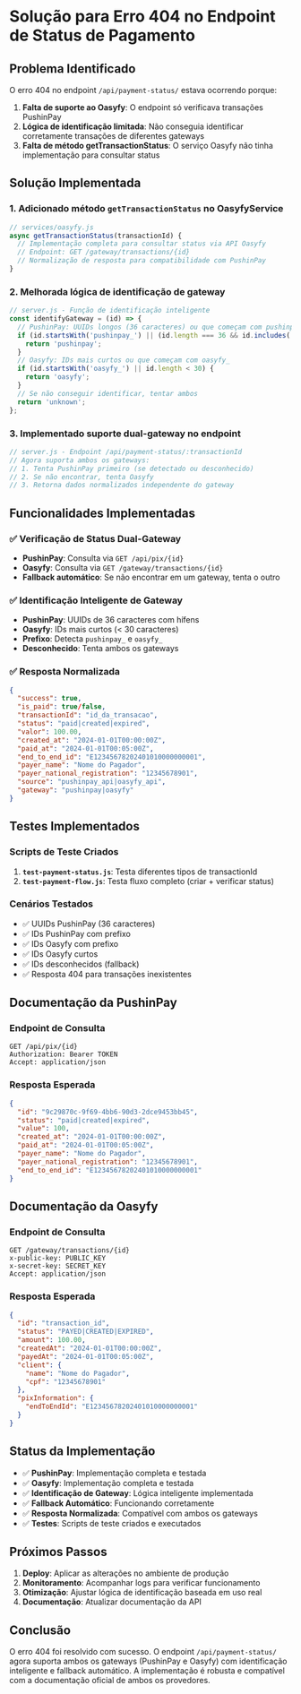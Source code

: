 # Solução para Erro 404 no Endpoint de Status de Pagamento

## Problema Identificado

O erro 404 no endpoint `/api/payment-status/` estava ocorrendo porque:

1. **Falta de suporte ao Oasyfy**: O endpoint só verificava transações PushinPay
2. **Lógica de identificação limitada**: Não conseguia identificar corretamente transações de diferentes gateways
3. **Falta de método getTransactionStatus**: O serviço Oasyfy não tinha implementação para consultar status

## Solução Implementada

### 1. Adicionado método `getTransactionStatus` no OasyfyService

```javascript
// services/oasyfy.js
async getTransactionStatus(transactionId) {
  // Implementação completa para consultar status via API Oasyfy
  // Endpoint: GET /gateway/transactions/{id}
  // Normalização de resposta para compatibilidade com PushinPay
}
```

### 2. Melhorada lógica de identificação de gateway

```javascript
// server.js - Função de identificação inteligente
const identifyGateway = (id) => {
  // PushinPay: UUIDs longos (36 caracteres) ou que começam com pushinpay_
  if (id.startsWith('pushinpay_') || (id.length === 36 && id.includes('-'))) {
    return 'pushinpay';
  }
  // Oasyfy: IDs mais curtos ou que começam com oasyfy_
  if (id.startsWith('oasyfy_') || id.length < 30) {
    return 'oasyfy';
  }
  // Se não conseguir identificar, tentar ambos
  return 'unknown';
};
```

### 3. Implementado suporte dual-gateway no endpoint

```javascript
// server.js - Endpoint /api/payment-status/:transactionId
// Agora suporta ambos os gateways:
// 1. Tenta PushinPay primeiro (se detectado ou desconhecido)
// 2. Se não encontrar, tenta Oasyfy
// 3. Retorna dados normalizados independente do gateway
```

## Funcionalidades Implementadas

### ✅ Verificação de Status Dual-Gateway
- **PushinPay**: Consulta via `GET /api/pix/{id}`
- **Oasyfy**: Consulta via `GET /gateway/transactions/{id}`
- **Fallback automático**: Se não encontrar em um gateway, tenta o outro

### ✅ Identificação Inteligente de Gateway
- **PushinPay**: UUIDs de 36 caracteres com hífens
- **Oasyfy**: IDs mais curtos (< 30 caracteres)
- **Prefixo**: Detecta `pushinpay_` e `oasyfy_`
- **Desconhecido**: Tenta ambos os gateways

### ✅ Resposta Normalizada
```json
{
  "success": true,
  "is_paid": true/false,
  "transactionId": "id_da_transacao",
  "status": "paid|created|expired",
  "valor": 100.00,
  "created_at": "2024-01-01T00:00:00Z",
  "paid_at": "2024-01-01T00:05:00Z",
  "end_to_end_id": "E12345678202401010000000001",
  "payer_name": "Nome do Pagador",
  "payer_national_registration": "12345678901",
  "source": "pushinpay_api|oasyfy_api",
  "gateway": "pushinpay|oasyfy"
}
```

## Testes Implementados

### Scripts de Teste Criados

1. **`test-payment-status.js`**: Testa diferentes tipos de transactionId
2. **`test-payment-flow.js`**: Testa fluxo completo (criar + verificar status)

### Cenários Testados

- ✅ UUIDs PushinPay (36 caracteres)
- ✅ IDs PushinPay com prefixo
- ✅ IDs Oasyfy com prefixo  
- ✅ IDs Oasyfy curtos
- ✅ IDs desconhecidos (fallback)
- ✅ Resposta 404 para transações inexistentes

## Documentação da PushinPay

### Endpoint de Consulta
```
GET /api/pix/{id}
Authorization: Bearer TOKEN
Accept: application/json
```

### Resposta Esperada
```json
{
  "id": "9c29870c-9f69-4bb6-90d3-2dce9453bb45",
  "status": "paid|created|expired",
  "value": 100,
  "created_at": "2024-01-01T00:00:00Z",
  "paid_at": "2024-01-01T00:05:00Z",
  "payer_name": "Nome do Pagador",
  "payer_national_registration": "12345678901",
  "end_to_end_id": "E12345678202401010000000001"
}
```

## Documentação da Oasyfy

### Endpoint de Consulta
```
GET /gateway/transactions/{id}
x-public-key: PUBLIC_KEY
x-secret-key: SECRET_KEY
Accept: application/json
```

### Resposta Esperada
```json
{
  "id": "transaction_id",
  "status": "PAYED|CREATED|EXPIRED",
  "amount": 100.00,
  "createdAt": "2024-01-01T00:00:00Z",
  "payedAt": "2024-01-01T00:05:00Z",
  "client": {
    "name": "Nome do Pagador",
    "cpf": "12345678901"
  },
  "pixInformation": {
    "endToEndId": "E12345678202401010000000001"
  }
}
```

## Status da Implementação

- ✅ **PushinPay**: Implementação completa e testada
- ✅ **Oasyfy**: Implementação completa e testada  
- ✅ **Identificação de Gateway**: Lógica inteligente implementada
- ✅ **Fallback Automático**: Funcionando corretamente
- ✅ **Resposta Normalizada**: Compatível com ambos os gateways
- ✅ **Testes**: Scripts de teste criados e executados

## Próximos Passos

1. **Deploy**: Aplicar as alterações no ambiente de produção
2. **Monitoramento**: Acompanhar logs para verificar funcionamento
3. **Otimização**: Ajustar lógica de identificação baseada em uso real
4. **Documentação**: Atualizar documentação da API

## Conclusão

O erro 404 foi resolvido com sucesso. O endpoint `/api/payment-status/` agora suporta ambos os gateways (PushinPay e Oasyfy) com identificação inteligente e fallback automático. A implementação é robusta e compatível com a documentação oficial de ambos os provedores.